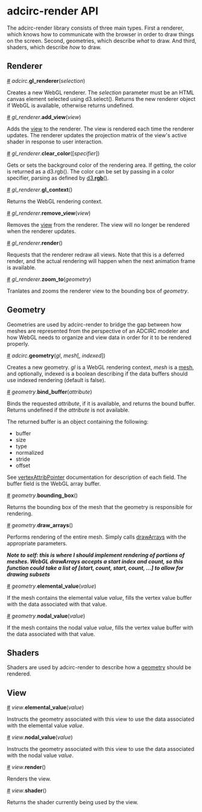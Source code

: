 # adcirc-render API

The adcirc-render library consists of three main types. First a renderer, which knows how to communicate with the browser in order to draw things on the screen. Second, geometries, which describe *what* to draw. And third, shaders, which describe *how* to draw.

## Renderer

<a name="adcirc-gl-renderer" href="#adcirc-gl-renderer">#</a> *adcirc*.**gl_renderer**(*selection*)

Creates a new WebGL renderer. The *selection* parameter must be an HTML canvas element selected using d3.select(). Returns the new renderer object if WebGL is available, otherwise returns undefined.

<a name="renderer-add-view" href="#renderer-add-view">#</a> *gl_renderer*.**add_view**(*view*)

Adds the <a href="adcirc-view">view</a> to the renderer. The view is rendered each time the renderer updates. The renderer updates the projection matrix of the view's active shader in response to user interaction.

<a name="renderer-clear-color" href="#renderer-clear-color">#</a> *gl_renderer*.**clear_color**([*specifier*])

Gets or sets the background color of the rendering area. If getting, the color is returned as a d3.rgb(). The color can be set by passing in a color specifier, parsing as defined by <a href="https://github.com/d3/d3-color#rgb">d3.**rgb**()</a>.

<a name="renderer-gl-context" href="#renderer-gl-context">#</a> *gl_renderer*.**gl_context**()

Returns the WebGL rendering context.

<a name="renderer-remove-view" href="#renderer-remove-view">#</a> *gl_renderer*.**remove_view**(*view*)

Removes the <a href="adcirc-view">view</a> from the renderer. The view will no longer be rendered when the renderer updates.

<a name="renderer-render" href="#renderer-render">#</a> *gl_renderer*.**render**()

Requests that the renderer redraw all views. Note that this is a deferred render, and the actual rendering will happen when the next animation frame is available.

<a name="renderer-zoom-to" href="#renderer-zoom-to">#</a> *gl_renderer*.**zoom_to**(*geometry*)

Tranlates and zooms the renderer view to the bounding box of *geometry*.

## Geometry

Geometries are used by adcirc-render to bridge the gap between how meshes are represented from the perspective of an ADCIRC modeler and how WebGL needs to organize and view data in order for it to be rendered properly.

<a name="adcirc-geometry" href="#adcirc-geometry">#</a> *adcirc*.**geometry**(*gl*, *mesh*[, *indexed*])

Creates a new geometry. *gl* is a WebGL rendering context, *mesh* is a <a href="#adcirc-mesh">mesh</a>, and optionally, indexed is a boolean describing if the data buffers should use indexed rendering (default is false).

<a name="geometry-bind-buffer" href="#geometry-bind-buffer">#</a> *geometry*.**bind_buffer**(*attribute*)

Binds the requested *attribute*, if it is available, and returns the bound buffer. Returns undefined if the *attribute* is not available.

The returned buffer is an object containing the following:

* buffer
* size
* type
* normalized
* stride
* offset

See [vertexAttribPointer](https://developer.mozilla.org/en-US/docs/Web/API/WebGLRenderingContext/vertexAttribPointer) documentation for description of each field. The buffer field is the WebGL array buffer.

<a name="geometry-bounding-box" href="#geometry-bounding-box">#</a> *geometry*.**bounding_box**()

Returns the bounding box of the mesh that the geometry is responsible for rendering.

<a name="geometry-draw-arrays" href="#geometry-draw-arrays">#</a> *geometry*.**draw_arrays**()

Performs rendering of the entire mesh. Simply calls [drawArrays](https://developer.mozilla.org/en-US/docs/Web/API/WebGLRenderingContext/drawArrays) with the appropriate parameters.

_**Note to self: this is where I should implement rendering of portions of meshes. WebGL drawArrays accepts a start index and count, so this function could take a list of [start, count, start, count, ...] to allow for drawing subsets**_

<a name="geometry-elemental-value" href="#geometry-elemental-value">#</a> *geometry*.**elemental_value**(*value*)

If the mesh contains the elemental value *value*, fills the vertex value buffer with the data associated with that value.

<a name="geometry-nodal-value" href="#geometry-nodal-value">#</a> *geometry*.**nodal_value**(*value*)

If the mesh contains the nodal value *value*, fills the vertex value buffer with the data associated with that value.

## Shaders

Shaders are used by adcirc-render to describe how a <a href="#adcirc-geometry">geometry</a> should be rendered.

## View

<a name="view-elemental-value" href="#view-elemental-value">#</a> *view*.**elemental_value**(*value*)

Instructs the geometry associated with this view to use the data associated with the elemental value *value*.

<a name="view-nodal-value" href="#view-nodal-value">#</a> *view*.**nodal_value**(*value*)

Instructs the geometry associated with this view to use the data associated with the nodal value *value*.

<a name="view-render" href="#view-render">#</a> *view*.**render**()

Renders the view.

<a name="view-shader" href="#view-shader">#</a> *view*.**shader**()

Returns the shader currently being used by the view.